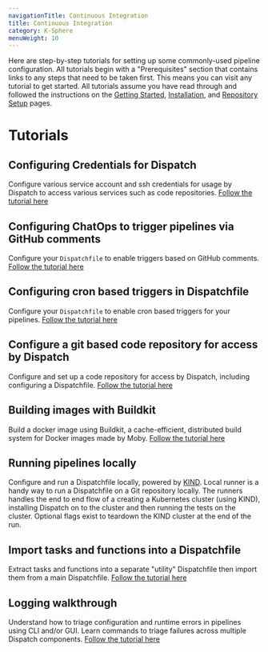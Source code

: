 ```yaml
---
navigationTitle: Continuous Integration
title: Continuous Integration
category: K-Sphere
menuWeight: 10
---
```


Here are step-by-step tutorials for setting up some commonly-used pipeline configuration. All tutorials begin with a "Prerequisites" section that contains links to any steps that need to be taken first. This means you can visit any tutorial to get started. All tutorials assume you have read through and followed the instructions on the [Getting Started](../../quickstart/), [Installation](../../install/), and [Repository Setup](../ci_tutorials/repo-setup/) pages.

# Tutorials

## Configuring Credentials for Dispatch

Configure various service account and ssh credentials for usage by Dispatch to access various services such as code repositories. [Follow the tutorial here](./credentials/)

## Configuring ChatOps to trigger pipelines via GitHub comments

Configure your `Dispatchfile` to enable triggers based on GitHub comments. [Follow the tutorial here](./triggering-pipelines-using-chatops/)

## Configuring cron based triggers in Dispatchfile

Configure your `Dispatchfile` to enable cron based triggers for your pipelines. [Follow the tutorial here](./configuring-cron-triggers/)

## Configure a git based code repository for access by Dispatch

Configure and set up a code repository for access by Dispatch, including configuring a Dispatchfile. [Follow the tutorial here](./repo-setup/)

## Building images with Buildkit

Build a docker image using Buildkit, a cache-efficient, distributed build system for Docker images made by Moby. [Follow the tutorial here](./buildkit/)

## Running pipelines locally

Configure and run a Dispatchfile locally, powered by [KIND](https://kind.sigs.k8s.io/). Local runner is a handy way to run a Dispatchfile on a Git repository locally. The runners handles the end to end flow of a creating a Kubernetes cluster (using KIND), installing Dispatch on to the cluster and then running the tests on the cluster. Optional flags exist to teardown the KIND cluster at the end of the run.

## Import tasks and functions into a Dispatchfile

Extract tasks and functions into a separate "utility" Dispatchfile then import them from a main Dispatchfile. [Follow the tutorial here](./import-tasks-from-dispatchfile/)

## Logging walkthrough

Understand how to triage configuration and runtime errors in pipelines using CLI and/or GUI. Learn commands to triage failures across multiple Dispatch components. [Follow the tutorial here](./logging/)
